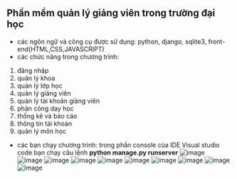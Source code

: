 ## Phần mềm quản lý giảng viên trong trường đại học
- các ngôn ngữ và công cụ được sử dụng: python, django, sqlite3, front-end(HTML,CSS,JAVASCRIPT)
- các chức năng trong chương trình:
1. đăng nhập
2. quản lý khoa
3. quản lý lớp học
4. quản lý giảng viên
5. quản lý tài khoản giảng viên
6. phân công dạy học
7. thống kê và báo cáo
8. thông tin tài khoản
9. quản lý môn học
- các bạn chạy chương trình: trong phần console của IDE Visual studio code bạn chạy câu lệnh **python manage.py runserver**
![image](https://github.com/user-attachments/assets/cd0d9cb5-0a9b-4466-a375-2e48568729bf)
![image](https://github.com/user-attachments/assets/1745dedb-f0c5-4b4e-b213-ced3acc294e0)
![image](https://github.com/user-attachments/assets/cfd1715f-a37b-4a18-aa07-60bd9debbc33)
![image](https://github.com/user-attachments/assets/18282e58-6ffc-4610-a469-0a6232675709)
![image](https://github.com/user-attachments/assets/75972e3d-c669-4989-ba47-0cbba53b039f)
![image](https://github.com/user-attachments/assets/9e83956d-2715-4bee-a152-c257eaaa6aa6)
![image](https://github.com/user-attachments/assets/d53c5f6c-f0d0-423a-8201-db54d6760830)
![image](https://github.com/user-attachments/assets/9787cb45-a8cb-4f3f-9476-e855ff6e6ee7)
![image](https://github.com/user-attachments/assets/8faa203d-62f0-4d18-b26e-a302241d2d12)
![image](https://github.com/user-attachments/assets/54fae611-4a8c-46b9-af20-6406eb5dfbbc)

